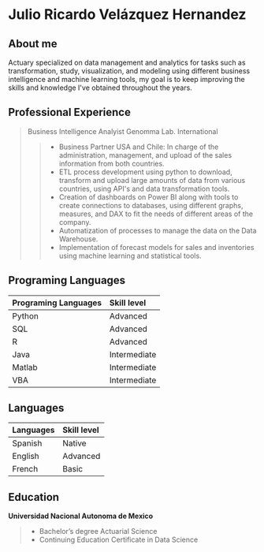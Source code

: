 # Julio Ricardo Velázquez Hernandez

## About me

Actuary specialized on data management and analytics for tasks such as transformation, study, visualization, and modeling using different business intelligence and machine learning tools, my goal is to keep improving the skills and knowledge I've obtained throughout the years.

## Professional Experience

> Business Intelligence Analyist Genomma Lab. International   
> > - Business Partner USA and Chile: In charge of the administration, management, and upload of the sales information from both countries.
> > - ETL process development using python to download, transform and upload large amounts of data from various countries, using API's and data transformation tools.
> > - Creation of dashboards on Power BI along with tools to create connections to databases, using different graphs, measures, and DAX to fit the needs of different areas of the company.
> > - Automatization of processes to manage the data on the Data Warehouse.
> > - Implementation of forecast models for sales and inventories using machine learning and statistical tools.

## Programing Languages

| Programing Languages | Skill level |
| -------------- | :--------- |
| Python | Advanced |
| SQL | Advanced |
| R | Advanced |
| Java | Intermediate |
| Matlab | Intermediate |
| VBA | Intermediate |

## Languages

| Languages | Skill level |
| -------------- | :--------- |
| Spanish | Native |
| English | Advanced |
| French | Basic |

## Education

 **Universidad Nacional Autonoma de Mexico** <br>
> - Bachelor’s degree Actuarial Science
> - Continuing Education Certificate in Data Science         

